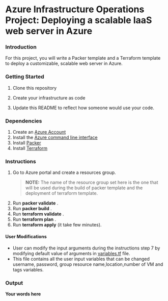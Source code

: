 # Azure Infrastructure Operations Project: Deploying a scalable IaaS web server in Azure

### Introduction
For this project, you will write a Packer template and a Terraform template to deploy a customizable, scalable web server in Azure.

### Getting Started
1. Clone this repository

2. Create your infrastructure as code

3. Update this README to reflect how someone would use your code.

### Dependencies
1. Create an [Azure Account](https://portal.azure.com) 
2. Install the [Azure command line interface](https://docs.microsoft.com/en-us/cli/azure/install-azure-cli?view=azure-cli-latest)
3. Install [Packer](https://www.packer.io/downloads)
4. Install [Terraform](https://www.terraform.io/downloads.html)

### Instructions
1.  Go to Azure portal and create a resources group.  
    > **NOTE:** The name of the resource group set here is the one that will be used during the build of packer template and the deployment of terraform template. 
2. Run **packer validate** .
3. Run **packer build** .
4. Run **terraform validate** .
5. Run **terraform plan** .
6. Run **terraform apply** (it take few minutes).

#### User Modifications 
* User can modify the input arguments during the instructions step 7 by modifying default value of arguments in [variables.tf](https://github.com/Abdulrazak-Alahmad/nd082-Azure-Cloud-DevOps-Starter-Code/blob/master/C1%20-%20Azure%20Infrastructure%20Operations/project/starter_files/variables.tf) file.
* This file contains all the user input variables that can be changed username, password, group resource name,location,number of VM and tags variables.

### Output
**Your words here**

